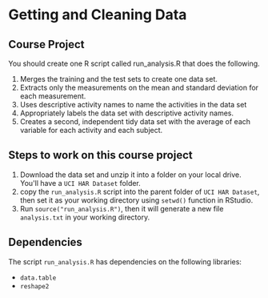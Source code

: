 # Getting and Cleaning Data

## Course Project

You should create one R script called run_analysis.R that does the following.

1. Merges the training and the test sets to create one data set.
2. Extracts only the measurements on the mean and standard deviation for each measurement.
3. Uses descriptive activity names to name the activities in the data set
4. Appropriately labels the data set with descriptive activity names.
5. Creates a second, independent tidy data set with the average of each variable for each activity and each subject.

## Steps to work on this course project

1. Download the data set and unzip it into a folder on your local drive. You'll have a ```UCI HAR Dataset``` folder.
2. copy the ```run_analysis.R``` script into the parent folder of ```UCI HAR Dataset```, then set it as your working directory using ```setwd()``` function in RStudio.
3. Run ```source("run_analysis.R")```, then it will generate a new file ```analysis.txt``` in your working directory.

## Dependencies

The script ```run_analysis.R``` has dependencies on the following libraries:
* ```data.table```
* ```reshape2```

